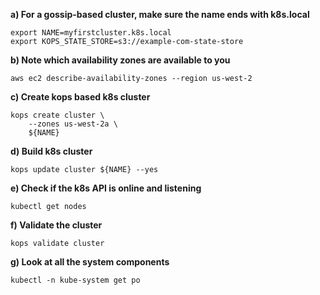 **a) For a gossip-based cluster, make sure the name ends with k8s.local**
```
export NAME=myfirstcluster.k8s.local
export KOPS_STATE_STORE=s3://example-com-state-store
```
**b) Note which availability zones are available to you**
```
aws ec2 describe-availability-zones --region us-west-2
```
**c) Create kops based k8s cluster**
```
kops create cluster \
    --zones us-west-2a \
    ${NAME}
```
**d) Build k8s cluster**
```
kops update cluster ${NAME} --yes
```
**e) Check if the k8s API is online and listening**
```
kubectl get nodes
```
**f) Validate the cluster**
```
kops validate cluster
```
**g) Look at all the system components**
```
kubectl -n kube-system get po
```
